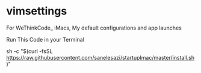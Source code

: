 # vimsettings
For WeThinkCode_ iMacs, My default configurations and app launches

Run This Code in your Terminal

sh -c "$(curl -fsSL https://raw.githubusercontent.com/sanelesazi/startupImac/master/install.sh)"
